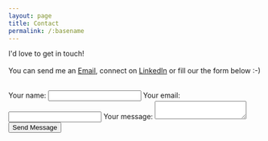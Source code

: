 ```yaml
---
layout: page
title: Contact
permalink: /:basename
---
```


I'd love to get in touch!
<br />
<br />
You can send me an <a href="mailto:alirana@engineer.com">Email</a>, connect on <a href="https://www.linkedin.com/in/ranaalisaeed/">LinkedIn</a> or fill our the form below :-)
<br />
<br />

<div class="contact-page-wrapper">

<form action="https://formspree.io/f/myyozokp" method="POST">
  <label>
    Your name:
    <input autofucus type="text" name="name">
  </label>
  <label>
    Your email:
    <input type="email" name="_replyto">
  </label>
  <label>
    Your message:
    <textarea required name="message"></textarea>
  </label>
  <!-- your other form fields go here -->
  <button class="form-button" type="submit">Send Message</button>
</form>

</div>

